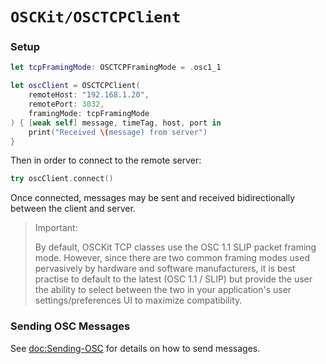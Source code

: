 # ``OSCKit/OSCTCPClient``

### Setup

```swift
let tcpFramingMode: OSCTCPFramingMode = .osc1_1

let oscClient = OSCTCPClient(
    remoteHost: "192.168.1.20",
    remotePort: 3032,
    framingMode: tcpFramingMode
) { [weak self] message, timeTag, host, port in
    print("Received \(message) from server")
}
```

Then in order to connect to the remote server:

```swift
try oscClient.connect()
```

Once connected, messages may be sent and received bidirectionally between the client and server.

> Important:
>
> By default, OSCKit TCP classes use the OSC 1.1 SLIP packet framing mode.
> However, since there are two common framing modes used pervasively by hardware and software manufacturers,
> it is best practise to default to the latest (OSC 1.1 / SLIP) but provide the user the ability to select
> between the two in your application's user settings/preferences UI to maximize compatibility.

### Sending OSC Messages

See <doc:Sending-OSC> for details on how to send messages.
